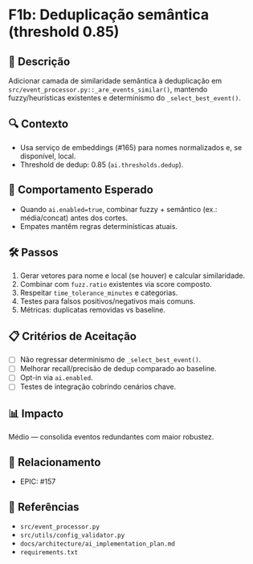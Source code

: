 # F1b: Deduplicação semântica (threshold 0.85)

## 📝 Descrição
Adicionar camada de similaridade semântica à deduplicação em `src/event_processor.py::_are_events_similar()`, mantendo fuzzy/heurísticas existentes e determinismo do `_select_best_event()`.

## 🔍 Contexto
- Usa serviço de embeddings (#165) para nomes normalizados e, se disponível, local.
- Threshold de dedup: 0.85 (`ai.thresholds.dedup`).

## 🎯 Comportamento Esperado
- Quando `ai.enabled=true`, combinar fuzzy + semântico (ex.: média/concat) antes dos cortes.
- Empates mantêm regras determinísticas atuais.

## 🛠️ Passos
1. Gerar vetores para nome e local (se houver) e calcular similaridade.
2. Combinar com `fuzz.ratio` existentes via score composto.
3. Respeitar `time_tolerance_minutes` e categorias.
4. Testes para falsos positivos/negativos mais comuns.
5. Métricas: duplicatas removidas vs baseline.

## 📋 Critérios de Aceitação
- [ ] Não regressar determinismo de `_select_best_event()`.
- [ ] Melhorar recall/precisão de dedup comparado ao baseline.
- [ ] Opt-in via `ai.enabled`.
- [ ] Testes de integração cobrindo cenários chave.

## 📊 Impacto
Médio — consolida eventos redundantes com maior robustez.

## 🔗 Relacionamento
 - EPIC: #157

## 🔗 Referências
- `src/event_processor.py`
- `src/utils/config_validator.py`
- `docs/architecture/ai_implementation_plan.md`
- `requirements.txt`
